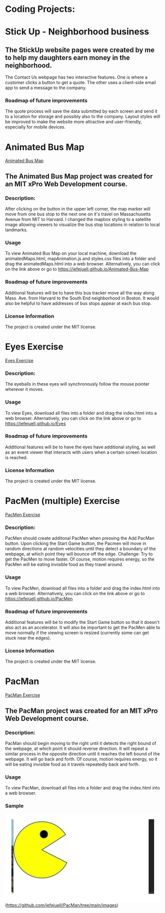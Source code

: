 # Coding Projects:

# Stick Up - Neighborhood business

## The StickUp website pages were created by me to help my daughters earn money in the neighborhood. 
The Contact Us webpage has two interactive features.  One is where a customer clicks a button to get a quote. The other uses a client-side email app to send a message to the company.

### **Roadmap of future improvements**
The quote process will save the data submitted by each screen and send it to a location for storage and possibly also to the company.  Layout styles will be improved to make the website more attractive and user-friendly, especially for mobile devices. <br>


# Animated Bus Map
<a href="https://jefejuell.github.io/Animated-Bus-Map/"> Animated Bus Map <a/>

## The Animated Bus Map project was created for an MIT xPro Web Development course. 

### **Description:**  
After clicking on the button in the upper left corner, the map marker will move from one bus stop to the next one on it's travel on Massachusetts Avenue from MIT to Harvard.  I changed the mapbox styling to a satellite image allowing viewers to visualize the bus stop locations in relation to local landmarks.

### **Usage**
To view Animated Bus Map on your local machine, download the animatedMaps.html, mapAnimation.js and styles.css files into a folder and drag the animatedMaps.html into a web browser. Alternatively, you can click on the link above or go to https://jefejuell.github.io/Animated-Bus-Map 

### **Roadmap of future improvements**
Additional features will be to have this bus tracker move all the way along Mass. Ave. from Harvard to the South End neighborhood in Boston.  It would also be helpful to have addresses of bus stops appear at each bus stop.

### **License Information**
The project is created under the MIT license. <br>


# Eyes Exercise
<a href="https://jefejuell.github.io/Eyes/"> Eyes Exercise </a>

### **Description:**  
The eyeballs in these eyes will synchronously follow the mouse pointer wherever it moves.

### **Usage**
To view Eyes, download all files into a folder and drag the index.html into a web browser. Alternatively, you can click on the link above or go to https://jefejuell.github.io/Eyes 
  
### **Roadmap of future improvements**
Additional features will be to have the eyes have additional styling, as well as an event viewer that interacts with users when a certain screen location is reached.

### **License Information**
The project is created under the MIT license.


# PacMen (multiple) Exercise
<a href="https://jefejuell.github.io/PacMen"> PacMen Exercise </a>

### **Description:**  
PacMen should create additonal PacMen when pressing the Add PacMan button.  Upon clicking the Start Game button, the Pacmen will move in random directions at random velocities until they detect a boundary of the webpage, at which point they will bounce off the edge.  Challenge: Try to get the PacMen to move faster.  Of course, motion requires energy, so the PacMen will be eating invisible food as they travel around. 

### **Usage**
To view PacMen, download all files into a folder and drag the index.html into a web browser. Alternatively, you can click on the link above or go to https://jefejuell.github.io/PacMen 

### **Roadmap of future improvements**
Additional features will be to modify the Start Game button so that it doesn't also act as an accelerator.  It will also be important to get the PacMen able to move normally if the viewing screen is resized (currently some can get stuck near the edges).
  
### **License Information**
The project is created under the MIT license.
  

# PacMan
<a href="http://jefejuell.github.io/PacMan"> PacMan Exercise </a> 

## The PacMan project was created for an MIT xPro Web Development course. 
  
### **Description:**  
PacMan should begin moving to the right until it detects the right bound of the webpage, at which point it should reverse direction.  It will repeat a similar process in the opposite direction until it reaches the left bound of the webpage.  It will go back and forth.  Of course, motion requires energy, so it will be eating invisible food as it travels repeatedly back and forth. 

### **Usage**
To view PacMan, download all files into a folder and drag the index.html into a web browser.

### **Sample**

![PacMan cruising right and left while eating!](/PacMan.gif "PacMan cruising and eating!")(https://github.com/jefejuell/PacMan/tree/main/images) 
